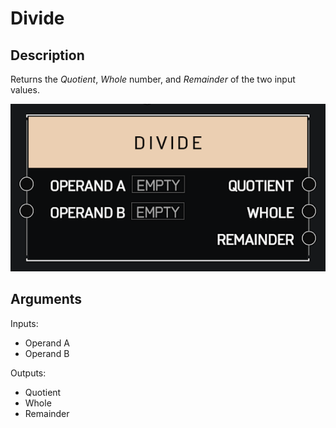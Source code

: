 # Divide

## Description

Returns the _Quotient_, _Whole_ number, and _Remainder_ of the two input values.

![Divide](../../.gitbook/assets/images/scripting/math/divide.png)

## Arguments

Inputs:

* Operand A
* Operand B

Outputs:

* Quotient
* Whole
* Remainder
